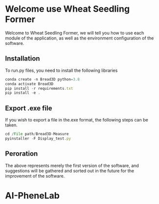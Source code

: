 # Welcome use Wheat Seedling Former

Welcome to Wheat Seedling Former, we will tell you how to use each module of the application, as well as the environment configuration of the software.

## Installation
To run.py files, you need to install the following libraries
```javascript
conda create -n Bread3D python=3.8
conda activate Bread3D
pip install -r requirements.txt
pip install -e .
```
## Export .exe file
If you wish to export a file in the.exe format, the following steps can be taken.
```javascript
cd /File path/Bread3D-Measure
pyinstaller -F Display_test.py
```

## Peroration
The above represents merely the first version of the software, and suggestions will be gathered and sorted out in the future for the improvement of the software.


# AI-PheneLab
